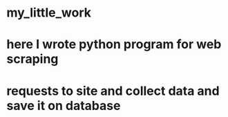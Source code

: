 # my_little_work
# here I wrote python program for web scraping
# requests to site and collect data and save it on database

